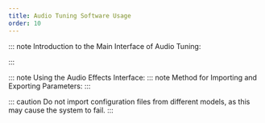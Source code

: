 ```yaml
---
title: Audio Tuning Software Usage
order: 10
---
```


::: note Introduction to the Main Interface of Audio Tuning:

:::

<VidStack
  src="https://likeyou156156.online:9000/lky/tools/TY/video.mp4"
/>

::: note Using the Audio Effects Interface:
<VidStack
  src="https://likeyou156156.online:9000/lky/EX/EX402/video/EX402调音视频.mp4"
/>
::: note Method for Importing and Exporting Parameters:
:::

::: caution
Do not import configuration files from different models, as this may cause the system to fail.
:::

<VidStack
  src="https://likeyou156156.online:9000/lky/tools/TY/video3.mp4"
/>